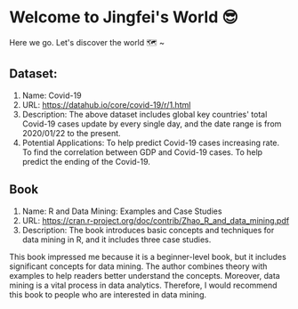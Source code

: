 # Welcome to Jingfei's World 😎

Here we go. Let's discover the world 🗺️ ~

## Dataset:
1. Name: Covid-19 
2. URL: https://datahub.io/core/covid-19/r/1.html 
3. Description: The above dataset includes global key countries' total Covid-19 cases update by every single day, and the date range is from 2020/01/22 to the present. 
4. Potential Applications: To help predict Covid-19 cases increasing rate. To find the correlation between GDP and Covid-19 cases. To help predict the ending of the Covid-19.


## Book 
1. Name: R and Data Mining: Examples and Case Studies
2. URL: https://cran.r-project.org/doc/contrib/Zhao_R_and_data_mining.pdf 
3. Description: The book introduces basic concepts and techniques for data mining in R, and it includes three case studies. 

  This book impressed me because it is a beginner-level book, but it includes significant concepts for data mining. The author combines theory with examples to help readers better     understand the concepts. Moreover, data mining is a vital process in data analytics. Therefore, I would recommend this book to people who are interested in data mining.




